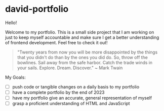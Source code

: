 # david-portfolio

Hello!

Welcome to my portfolio. This is a small side project that I am working on just to keep myself accountable and make sure I get a better understanding of frontend development. Feel free to check it out!

> "Twenty years from now you will be more disappointed by the things that you didn't do than by the ones you did do. So, throw off the bowlines. Sail away from the safe harbor. Catch the trade winds in your sails. Explore. Dream. Discover." ~ Mark Twain

My Goals:

- [ ] push code or tangible changes on a daily basis to my portfolio
- [ ] have a complete portfolio by the end of 2023
- [ ] have my portfolio give an accurate, general representation of myself
- [ ] grasp a proficient understanding of HTML and JavaScript
